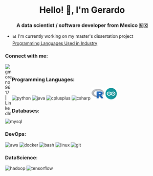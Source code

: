 <h1 align="center">Hello! 👋, I'm Gerardo</h1>
<h3 align="center">A data scientist / software developer from Mexico 🇲🇽</h3>

- 📊 I'm currently working on my master's dissertation project [Programming Languages Used in Industry](https://github.com/GerardoMoreno96/GitHub_TimeSeriesAnalysis)

### Connect with me:

[<img align="left" alt="gmoreno9617 | LinkedIn" width="22px" src="https://simpleicons.org/icons/linkedin.svg" />][linkedin]


<br />

### Programming Languages:
<p align="left">
<img src="https://devicons.github.io/devicon/devicon.git/icons/python/python-original.svg" alt="python" width="40" height="40" title="Python"/> 
<img src="https://devicons.github.io/devicon/devicon.git/icons/java/java-original-wordmark.svg" alt="java" width="40" height="40" title="Java"/> 
<img src="https://devicons.github.io/devicon/devicon.git/icons/cplusplus/cplusplus-original.svg" alt="cplusplus" width="40" height="40" title="C++" /> <img src="https://devicons.github.io/devicon/devicon.git/icons/csharp/csharp-original.svg" alt="csharp" width="40" height="40" title="C#" /> 
<img src="https://raw.githubusercontent.com/github/explore/80688e429a7d4ef2fca1e82350fe8e3517d3494d/topics/r/r.png" width="40" height="40" title="R"/>
<img src="https://raw.githubusercontent.com/github/explore/80688e429a7d4ef2fca1e82350fe8e3517d3494d/topics/arduino/arduino.png" width="40" height="40" title="Arduino"/> </p>

### Databases:
<p align="left"> <img src="https://devicons.github.io/devicon/devicon.git/icons/mysql/mysql-original-wordmark.svg" alt="mysql" width="40" height="40" title="MySQL"/> </p>

### DevOps:
<p align="left"> 
<img src="https://devicons.github.io/devicon/devicon.git/icons/amazonwebservices/amazonwebservices-original-wordmark.svg" alt="aws" width="40" height="40" title="AWS"/>
<img src="https://devicons.github.io/devicon/devicon.git/icons/docker/docker-original-wordmark.svg" alt="docker" width="40" height="40" title="Docker"/> 
<img src="https://www.vectorlogo.zone/logos/gnu_bash/gnu_bash-icon.svg" alt="bash" width="40" height="40" title="Bash"/> 
<img src="https://devicons.github.io/devicon/devicon.git/icons/linux/linux-original.svg" alt="linux" width="40" height="40" title="Linux"/> 
<img src="https://www.vectorlogo.zone/logos/git-scm/git-scm-icon.svg" alt="git" width="40" height="40" title="Git"/> 
</p>

### DataScience:
<p align="left"> 
<img src="https://www.vectorlogo.zone/logos/apache_hadoop/apache_hadoop-icon.svg" alt="hadoop" width="40" height="40" title="Hadoop"/> 
<img src="https://www.vectorlogo.zone/logos/tensorflow/tensorflow-icon.svg" alt="tensorflow" width="40" height="40", title="Tensorflow"/>
</p>

<br />
<br />

[linkedin]: https://www.linkedin.com/in/gmoreno9617/

